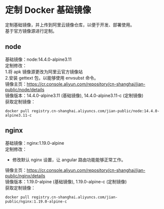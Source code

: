 # 定制 Docker 基础镜像

定制基础镜像，并上传到阿里云镜像仓库，以便于开发、部署使用。  
基于官方镜像源进行定制。

## node

基础镜像：node:14.4.0-alpine3.11  
定制修改：  
1.将 apk 镜像源更改为阿里云官方镜像站  
2.安装 gettext 包，以能够使用 envsubst 命令。  
镜像主页：https://cr.console.aliyun.com/repository/cn-shanghai/jian-public/node/details  
镜像版本：14.4.0-alpine3.11 (基础镜像), 14.4.0-alpine3.11-c (定制镜像)  
获取定制镜像：
```
docker pull registry.cn-shanghai.aliyuncs.com/jian-public/node:14.4.0-alpine3.11-c
```

## nginx

基础镜像：nginx:1.19.0-alpine  
定制修改：  
- 修改默认 nginx 设置，让 angular 路由功能能够正常工作。

镜像主页：https://cr.console.aliyun.com/repository/cn-shanghai/jian-public/nginx/details  
镜像版本：1.19.0-alpine (基础镜像), 1.19.0-alpine-c (定制镜像)   
获取定制镜像：
```
docker pull registry.cn-shanghai.aliyuncs.com/jian-public/nginx:1.19.0-alpine-c
```